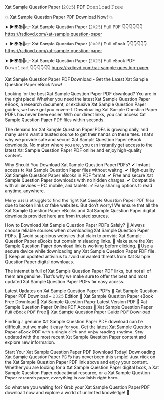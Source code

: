 Xat Sample Question Paper (𝟸𝟶𝟸𝟻) PDF D𝚘𝚠𝚗𝚕𝚘a𝚍 𝙵𝚛𝚎𝚎

💥 Xat Sample Question Paper PDF Download Now! 💥

➤ ►🌍📚📱👉 Xat Sample Question Paper (𝟸𝟶𝟸𝟻) F𝚞ll PDF 👇👇👇👇👇👇
https://radiovd.com/xat-sample-question-paper

➤ ►🌍📚📱👉 Xat Sample Question Paper (𝟸𝟶𝟸𝟻) F𝚞ll eBook 👇👇👇👇👇👇
https://radiovd.com/xat-sample-question-paper

➤ ►🌍📚📱👉 Xat Sample Question Paper (𝟸𝟶𝟸𝟻) F𝚞ll eBook PDF D𝚘𝚠𝚗𝚕𝚘a𝚍 👇👇👇👇👇👇
https://radiovd.com/xat-sample-question-paper

Xat Sample Question Paper PDF Download – Get the Latest Xat Sample Question Paper eBook Now!

Looking for the best Xat Sample Question Paper PDF download? You are in the right place! Whether you need the latest Xat Sample Question Paper eBook, a research document, or exclusive Xat Sample Question Paper guides, we have got you covered. Downloading Xat Sample Question Paper PDFs has never been easier. With our direct links, you can access Xat Sample Question Paper PDF files within seconds.

The demand for Xat Sample Question Paper PDFs is growing daily, and many users want a trusted source to get their hands on these files. That’s why we provide safe and secure Xat Sample Question Paper eBook downloads. No matter where you are, you can instantly get access to the latest Xat Sample Question Paper PDF online and enjoy high-quality content.

Why Should You Download Xat Sample Question Paper PDFs?
✔ Instant access to Xat Sample Question Paper files without waiting.
✔ High-quality Xat Sample Question Paper eBooks in PDF format.
✔ Free and secure Xat Sample Question Paper downloads with no hidden charges.
✔ Compatible with all devices – PC, mobile, and tablets.
✔ Easy sharing options to read anytime, anywhere.

Many users struggle to find the right Xat Sample Question Paper PDF files due to broken links or fake websites. But don’t worry! We ensure that all the Xat Sample Question Paper eBooks and Xat Sample Question Paper digital downloads provided here are from trusted sources.

How to Download Xat Sample Question Paper PDFs Safely?
📌 Always choose reliable sources when downloading Xat Sample Question Paper PDFs.
📌 Avoid suspicious websites that claim to provide Xat Sample Question Paper eBooks but contain misleading links.
📌 Make sure the Xat Sample Question Paper download link is working before clicking.
📌 Use a secure device while downloading any Xat Sample Question Paper PDF file.
📌 Keep an updated antivirus to avoid unwanted threats from Xat Sample Question Paper digital downloads.

The internet is full of Xat Sample Question Paper PDF links, but not all of them are genuine. That’s why we make sure to offer the best and most updated Xat Sample Question Paper PDFs for easy access.

Latest Updates on Xat Sample Question Paper PDFs
🔹 Xat Sample Question Paper PDF Download – 𝟸𝟶𝟸𝟻 Edition
🔹 Xat Sample Question Paper eBook Free Download
🔹 Xat Sample Question Paper Latest Version PDF
🔹 Xat Sample Question Paper Online PDF Access
🔹 Xat Sample Question Paper Full eBook PDF Free
🔹 Xat Sample Question Paper Guide PDF Download

Finding a genuine Xat Sample Question Paper PDF download can be difficult, but we make it easy for you. Get the latest Xat Sample Question Paper eBook PDF with a single click and enjoy reading anytime. Stay updated with the most recent Xat Sample Question Paper content and explore new information.

Start Your Xat Sample Question Paper PDF Download Today!
Downloading Xat Sample Question Paper PDFs has never been this simple! Just click on the Xat Sample Question Paper PDF link above and enjoy your content. Whether you are looking for a Xat Sample Question Paper digital book, a Xat Sample Question Paper educational resource, or a Xat Sample Question Paper research paper, everything is available right here.

So what are you waiting for? Grab your Xat Sample Question Paper PDF download now and explore a world of unlimited knowledge! 🚀